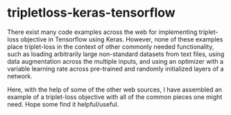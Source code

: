 # tripletloss-keras-tensorflow
There exist many code examples across the web for implementing triplet-loss objective in Tensorflow using Keras. However, none of these examples place triplet-loss in the context of other commonly needed functionality, such as loading arbitrarily large non-standard datasets from text files, using data augmentation across the multiple inputs, and using an optimizer with a variable learning rate across pre-trained and randomly initialized layers of a network. 

Here, with the help of some of the other web sources, I have assembled an example of a triplet-loss objective with all of the common pieces one might need. Hope some find it helpful/useful.  
